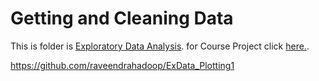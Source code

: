 # Getting and Cleaning Data

This is folder is [Exploratory Data Analysis](https://www.coursera.org/account/accomplishments/records/F2ReP26C5Vw5hgfc). for  Course Project  click [here.](https://github.com/raveendrahadoop/ExData_Plotting1).

https://github.com/raveendrahadoop/ExData_Plotting1


